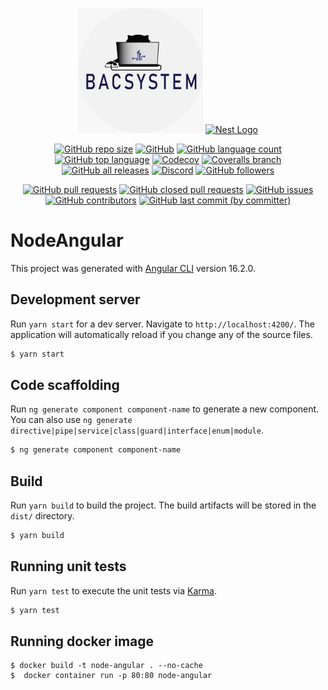 <p align="center">
    <a >
        <img src="src/assets/images/a10a2e18-cb89-4840-a991-244a6fcb5911.png" width="200" alt="Bacsystem Logo" />
    </a>
    <a href="https://angular.io/cli" target="blank">
        <img src="https://angular.io/assets/images/logos/angularjs/AngularJS-Shield.svg" width="200" height="200" alt="Nest Logo" />
    </a>
</p>

<div align="center">

<a href="">![GitHub repo size](https://img.shields.io/github/repo-size/dbacilio88/node-angular?style=flat)</a>
<a href="">![GitHub](https://img.shields.io/github/license/dbacilio88/node-angular)</a>
<a href="">![GitHub language count](https://img.shields.io/github/languages/count/dbacilio88/node-angular)</a>
<a href="">![GitHub top language](https://img.shields.io/github/languages/top/dbacilio88/node-angular)</a>
<a href="">![Codecov](https://img.shields.io/codecov/c/github/dbacilio88/node-angular)</a>
<a href="">![Coveralls branch](https://img.shields.io/coverallsCoverage/github/dbacilio88/node-angular)</a>
<a href="">![GitHub all releases](https://img.shields.io/github/downloads/dbacilio88/node-angular/total)</a>
<a href="">![Discord](https://img.shields.io/discord/738601834096099409)</a>
<a href="">![GitHub followers](https://img.shields.io/github/followers/dbacilio88)
</a>
</div>

<div align="center">

<a href="">![GitHub pull requests](https://img.shields.io/github/issues-pr/dbacilio88/node-angular)</a>
<a href="">![GitHub closed pull requests](https://img.shields.io/github/issues-pr-closed/dbacilio88/node-angular)</a>
<a href="">![GitHub issues](https://img.shields.io/github/issues/dbacilio88/node-angular)</a>
<a href="">![GitHub contributors](https://img.shields.io/github/contributors/dbacilio88/node-angular)</a>
<a href="">![GitHub last commit (by committer)](https://img.shields.io/github/last-commit/dbacilio88/node-angular)</a>
</div>

# NodeAngular

This project was generated with [Angular CLI](https://github.com/angular/angular-cli) version 16.2.0.

## Development server

Run `yarn start` for a dev server. Navigate to `http://localhost:4200/`. The application will automatically reload if you change any of the source files.

```bash
$ yarn start
```

## Code scaffolding

Run `ng generate component component-name` to generate a new component. You can also use `ng generate directive|pipe|service|class|guard|interface|enum|module`.

```bash
$ ng generate component component-name
```

## Build

Run `yarn build` to build the project. The build artifacts will be stored in the `dist/` directory.

```bash
$ yarn build
```

## Running unit tests

Run `yarn test` to execute the unit tests via [Karma](https://karma-runner.github.io).

```bash
$ yarn test
```

## Running docker image

```
$ docker build -t node-angular . --no-cache
$  docker container run -p 80:80 node-angular
```
